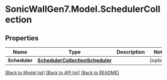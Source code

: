 # SonicWallGen7.Model.SchedulerCollection

## Properties

Name | Type | Description | Notes
------------ | ------------- | ------------- | -------------
**Scheduler** | [**SchedulerCollectionScheduler**](SchedulerCollectionScheduler.md) |  | [optional] 

[[Back to Model list]](../README.md#documentation-for-models) [[Back to API list]](../README.md#documentation-for-api-endpoints) [[Back to README]](../README.md)

